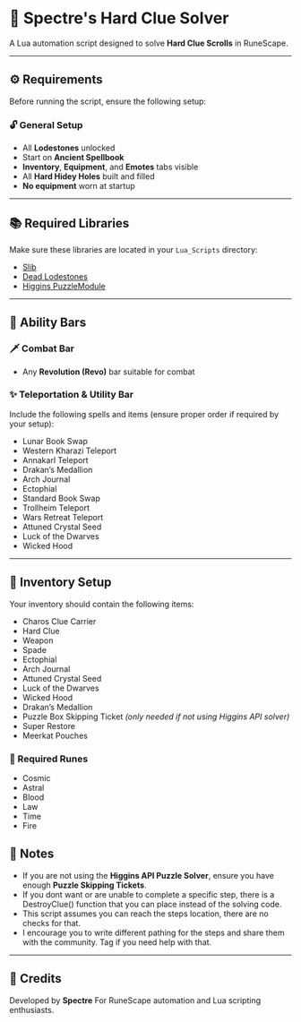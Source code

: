 # 🧭 Spectre's Hard Clue Solver

A Lua automation script designed to solve **Hard Clue Scrolls** in RuneScape.

---

## ⚙️ Requirements

Before running the script, ensure the following setup:

### 🔓 General Setup
- All **Lodestones** unlocked  
- Start on **Ancient Spellbook**  
- **Inventory**, **Equipment**, and **Emotes** tabs visible  
- All **Hard Hidey Holes** built and filled  
- **No equipment** worn at startup  

---

## 📚 Required Libraries

Make sure these libraries are located in your `Lua_Scripts` directory:
  
-	[Slib](https://github.com/spectre011-code/Public-ME-Scripts/blob/main/Libraries/slib.lua)
-	[Dead Lodestones](https://me.deadcod.es/lodestones)
-	[Higgins PuzzleModule](https://placeholder.com)

---

## 🧠 Ability Bars

### 🗡️ Combat Bar
- Any **Revolution (Revo)** bar suitable for combat

### ✨ Teleportation & Utility Bar
Include the following spells and items (ensure proper order if required by your setup):

- Lunar Book Swap  
- Western Kharazi Teleport  
- Annakarl Teleport  
- Drakan’s Medallion  
- Arch Journal  
- Ectophial  
- Standard Book Swap  
- Trollheim Teleport  
- Wars Retreat Teleport  
- Attuned Crystal Seed  
- Luck of the Dwarves  
- Wicked Hood  

---

## 🎒 Inventory Setup

Your inventory should contain the following items:

- Charos Clue Carrier  
- Hard Clue  
- Weapon  
- Spade  
- Ectophial  
- Arch Journal  
- Attuned Crystal Seed  
- Luck of the Dwarves  
- Wicked Hood  
- Drakan’s Medallion  
- Puzzle Box Skipping Ticket *(only needed if not using Higgins API solver)*  
- Super Restore  
- Meerkat Pouches  

### 🔮 Required Runes
- Cosmic  
- Astral  
- Blood  
- Law  
- Time  
- Fire  


## 🧩 Notes

- If you are not using the **Higgins API Puzzle Solver**, ensure you have enough **Puzzle Skipping Tickets**.  
- If you dont want or are unable to complete a specific step, there is a DestroyClue() function that you can place instead of the solving code.
- This script assumes you can reach the steps location, there are no checks for that.
- I encourage you to write different pathing for the steps and share them with the community. Tag if you need help with that.
---

## 💬 Credits

Developed by **Spectre**
For RuneScape automation and Lua scripting enthusiasts.  
